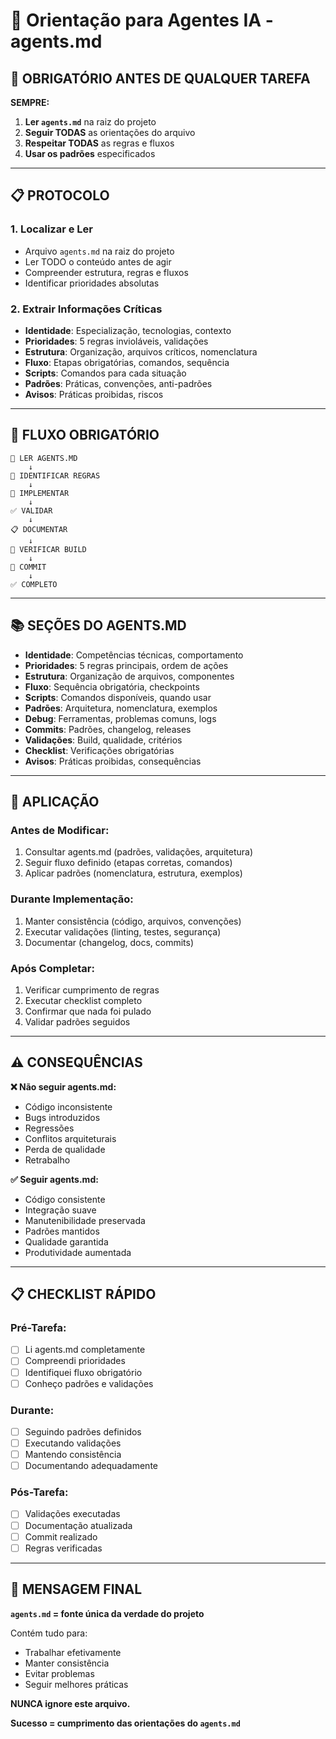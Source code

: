 # 🎯 Orientação para Agentes IA - agents.md

## 🚨 OBRIGATÓRIO ANTES DE QUALQUER TAREFA

**SEMPRE:**
1. **Ler `agents.md`** na raiz do projeto
2. **Seguir TODAS** as orientações do arquivo
3. **Respeitar TODAS** as regras e fluxos
4. **Usar os padrões** especificados

---

## 📋 PROTOCOLO

### 1. Localizar e Ler
- Arquivo `agents.md` na raiz do projeto
- Ler TODO o conteúdo antes de agir
- Compreender estrutura, regras e fluxos
- Identificar prioridades absolutas

### 2. Extrair Informações Críticas
- **Identidade**: Especialização, tecnologias, contexto
- **Prioridades**: 5 regras invioláveis, validações
- **Estrutura**: Organização, arquivos críticos, nomenclatura
- **Fluxo**: Etapas obrigatórias, comandos, sequência
- **Scripts**: Comandos para cada situação
- **Padrões**: Práticas, convenções, anti-padrões
- **Avisos**: Práticas proibidas, riscos

---

## 🔄 FLUXO OBRIGATÓRIO

```
📖 LER AGENTS.MD
    ↓
🎯 IDENTIFICAR REGRAS
    ↓
📝 IMPLEMENTAR
    ↓
✅ VALIDAR
    ↓
📋 DOCUMENTAR
    ↓
🔄 VERIFICAR BUILD
    ↓
💾 COMMIT
    ↓
✅ COMPLETO
```

---

## 📚 SEÇÕES DO AGENTS.MD

- **Identidade**: Competências técnicas, comportamento
- **Prioridades**: 5 regras principais, ordem de ações
- **Estrutura**: Organização de arquivos, componentes
- **Fluxo**: Sequência obrigatória, checkpoints
- **Scripts**: Comandos disponíveis, quando usar
- **Padrões**: Arquitetura, nomenclatura, exemplos
- **Debug**: Ferramentas, problemas comuns, logs
- **Commits**: Padrões, changelog, releases
- **Validações**: Build, qualidade, critérios
- **Checklist**: Verificações obrigatórias
- **Avisos**: Práticas proibidas, consequências

---

## 🎯 APLICAÇÃO

### Antes de Modificar:
1. Consultar agents.md (padrões, validações, arquitetura)
2. Seguir fluxo definido (etapas corretas, comandos)
3. Aplicar padrões (nomenclatura, estrutura, exemplos)

### Durante Implementação:
1. Manter consistência (código, arquivos, convenções)
2. Executar validações (linting, testes, segurança)
3. Documentar (changelog, docs, commits)

### Após Completar:
1. Verificar cumprimento de regras
2. Executar checklist completo
3. Confirmar que nada foi pulado
4. Validar padrões seguidos

---

## ⚠️ CONSEQUÊNCIAS

**❌ Não seguir agents.md:**
- Código inconsistente
- Bugs introduzidos
- Regressões
- Conflitos arquiteturais
- Perda de qualidade
- Retrabalho

**✅ Seguir agents.md:**
- Código consistente
- Integração suave
- Manutenibilidade preservada
- Padrões mantidos
- Qualidade garantida
- Produtividade aumentada

---

## 📋 CHECKLIST RÁPIDO

### Pré-Tarefa:
- [ ] Li agents.md completamente
- [ ] Compreendi prioridades
- [ ] Identifiquei fluxo obrigatório
- [ ] Conheço padrões e validações

### Durante:
- [ ] Seguindo padrões definidos
- [ ] Executando validações
- [ ] Mantendo consistência
- [ ] Documentando adequadamente

### Pós-Tarefa:
- [ ] Validações executadas
- [ ] Documentação atualizada
- [ ] Commit realizado
- [ ] Regras verificadas

---

## 🎯 MENSAGEM FINAL

**`agents.md` = fonte única da verdade do projeto**

Contém tudo para:
- Trabalhar efetivamente
- Manter consistência
- Evitar problemas
- Seguir melhores práticas

**NUNCA ignore este arquivo.**

**Sucesso = cumprimento das orientações do `agents.md`**
